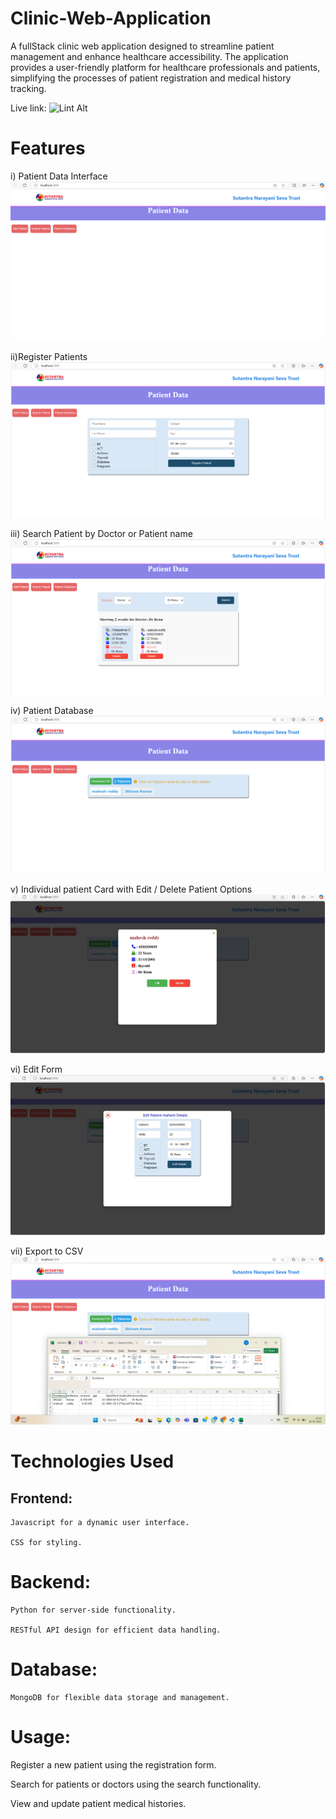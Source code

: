 # Clinic-Web-Application
A fullStack clinic web application designed to streamline patient management and enhance healthcare accessibility. The application provides a user-friendly platform for healthcare professionals and patients, simplifying the processes of patient registration and medical history tracking.

Live link: ![Lint Alt](clinic-application.netlify.app)

# Features 
i) Patient Data Interface
![Image Alt](https://github.com/Maheshreddy31/Clinic-Web-Application/blob/bd44b47c0a9a2242a4bc72d541438a5f2b47804d/Clinic%20images/Patient%20Data.png)

ii)Register Patients
![Image Alt](https://github.com/Maheshreddy31/Clinic-Web-Application/blob/c4d5ca19d977f3415b9ce8e3c83bdb723d7d486b/Clinic%20images/Register.png)

iii) Search Patient by Doctor or Patient name
![Image Alt](https://github.com/Maheshreddy31/Clinic-Web-Application/blob/c4d5ca19d977f3415b9ce8e3c83bdb723d7d486b/Clinic%20images/Search%20Doctor.png)

iv) Patient Database
![Image Alt](https://github.com/Maheshreddy31/Clinic-Web-Application/blob/c4d5ca19d977f3415b9ce8e3c83bdb723d7d486b/Clinic%20images/Patient%20database.png)

v) Individual patient Card with Edit / Delete Patient Options
![Image Alt](https://github.com/Maheshreddy31/Clinic-Web-Application/blob/c4d5ca19d977f3415b9ce8e3c83bdb723d7d486b/Clinic%20images/Edit%20details.jpg)

vi) Edit Form
![Image Alt](https://github.com/Maheshreddy31/Clinic-Web-Application/blob/c4d5ca19d977f3415b9ce8e3c83bdb723d7d486b/Clinic%20images/Edit%20patient%20details.jpg)

vii) Export to CSV
![Image Alt](https://github.com/Maheshreddy31/Clinic-Web-Application/blob/c4d5ca19d977f3415b9ce8e3c83bdb723d7d486b/Clinic%20images/Export%20to%20CSV.png)

# Technologies Used
  ## Frontend:
    Javascript for a dynamic user interface.

    CSS for styling.

  # Backend:
    Python for server-side functionality.
    
    RESTful API design for efficient data handling.
    
  # Database:
    MongoDB for flexible data storage and management.

# Usage:
  Register a new patient using the registration form.
  
  Search for patients or doctors using the search functionality.
  
  View and update patient medical histories.

